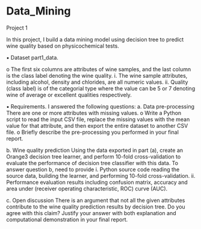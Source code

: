 # Data_Mining

Project 1

In this project, I build a data mining model using decision tree to predict wine quality based on physicochemical tests. 

▪ Dataset
part1_data. 
 
o The first six columns are attributes of wine samples, and the last column is the class label denoting the wine quality. 
i. The wine sample attributes, including alcohol, density and chlorides, are all numeric values.
ii. Quality (class label) is of the categorial type where the value can be 5 or 7 denoting wine of average or excellent qualities respectively. 

▪ Requirements. 
I answered the following questions:
a. Data pre-processing 
There are one or more attributes with missing values.
o Write a Python script to read the input CSV file, replace the missing values with the mean value for that attribute, and then export the entire dataset to another 
CSV file. 
o Briefly describe the pre-processing you performed in your final report. 

b. Wine quality prediction 
Using the data exported in part (a), create an Orange3 decision tree learner, and perform 10-fold cross-validation to evaluate the performance of decision tree 
classifier with this data. To answer question b, need to provide
i. Python source code reading the source data, building the learner, and performing 10-fold cross-validation.
ii. Performance evaluation results including confusion matrix, accuracy and area under (receiver operating characteristic, ROC) curve (AUC). 

c. Open discussion
There is an argument that not all the given attributes contribute to the wine quality prediction results by decision tree. Do you agree with this claim? Justify your 
answer with both explanation and computational demonstration in your final report.
